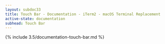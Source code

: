 ```yaml
---
layout: subdoc33
title: Touch Bar - Documentation - iTerm2 - macOS Terminal Replacement
active-state: documentation
subhead: Touch Bar
---
```

{% include 3.5/documentation-touch-bar.md %}
